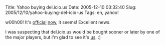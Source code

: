 Title: Yahoo buying del.icio.us
Date: 2005-12-10 03:32:40
Slug: 2005/12/10/yahoo-buying-del-icio-us
Tags: en, yahoo!


w00h00! It's [official][1] [now][2], it seems! Excellent news.

I was suspecting that del.icio.us would be bought sooner or later by one of
the major players, but I'm glad to see it's [us][3]. :)

   [1]: http://www.ysearchblog.com/archives/000223.html
   [2]: http://blog.del.icio.us/blog/2005/12/yahoo.html
   [3]: http://www.yahoo.com
